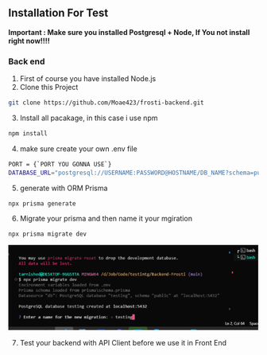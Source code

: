 ## Installation For Test

**Important : Make sure you installed Postgresql + Node, If You not install right now!!!!**

### Back end

1. First of course you have installed Node.js
2. Clone this Project

```bash
git clone https://github.com/Moae423/frosti-backend.git
```

3. Install all pacakage, in this case i use npm

```bash
npm install
```

4. make sure create your own .env file

```bash
PORT = {`PORT YOU GONNA USE`}
DATABASE_URL="postgresql://USERNAME:PASSWORD@HOSTNAME/DB_NAME?schema=public"
```

5. generate with ORM Prisma

```bash
npx prisma generate
```

6. Migrate your prisma and then name it your mgiration

```bash
npx prisma migrate dev
```

![My Migration Name](./images/Migration.png)

7. Test your backend with API Client before we use it in Front End
